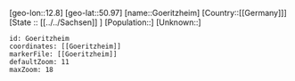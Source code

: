 ﻿---
location: [50.97,12.8]
mapzoom: [7,12] 
mapmarker: city 
type: City
tags:
- geo/City


SpocWebEntityId: 30671
isDeleted: false
confidential: public

---
[geo-lon::12.8]
[geo-lat::50.97]
[name::Goeritzheim]
[Country::[[Germany]]]
[State :: [[../../Sachsen]] ]
[Population::]
[Unknown::]


```leaflet
id: Goeritzheim
coordinates: [[Goeritzheim]]
markerFile: [[Goeritzheim]]
defaultZoom: 11 
maxZoom: 18
```
